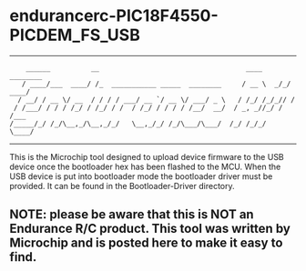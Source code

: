 # endurancerc-PIC18F4550-PICDEM_FS_USB
-------------------------------------------------------------------------------------------------------------------------
        ______          __                                    ____     ________
       / ____/___  ____/ /_  ___________ _____  ________     / __ \  _/_/ ____/
      / __/ / __ \/ __  / / / / ___/ __ `/ __ \/ ___/ _ \   / /_/ /_/_// /     
     / /___/ / / / /_/ / /_/ / /  / /_/ / / / / /__/  __/  / _, _//_/ / /___   
    /_____/_/ /_/\__,_/\__,_/_/   \__,_/_/ /_/\___/\___/  /_/ /_/_/   \____/   

-------------------------------------------------------------------------------------------------------------------------

This is the Microchip tool designed to upload device firmware to the USB device once the bootloader hex has been flashed 
  to the MCU. When the USB device is put into bootloader mode the bootloader driver must be provided. It can be found in
  the Bootloader-Driver directory.


NOTE: please be aware that this is NOT an Endurance R/C product. This tool was written by Microchip and is posted here
  to make it easy to find.
-------------------------------------------------------------------------------------------------------------------------

